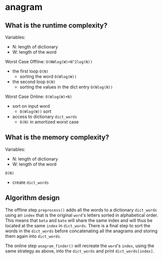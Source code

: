 anagram
==========================================

## What is the runtime complexity?

Variables:
- N: length of dictionary
- W: length of the word

Worst Case Offline: `O(NWlog(W)+N^2log(N))`
- the first loop `O(N)`
  - sorting the word `O(Wlog(W))`
- the second loop `O(N)`
  - sorting the values in the dict entry `O(Nlog(N))`

Worst Case Online: `O(Wlog(W)+N)`
- sort on input word
  - `O(Wlog(W))` sort
- access to dictionary `dict_words`
  - `O(N)` in amortized worst case

## What is the memory complexity?
Variables:
- N: length of dictionary
- W: length of the word

`O(N)`
- create `dict_words`

## Algorithm design

The offline step `preprocess()` adds all the words to a dictionary `dict_words` using an `index` that is the original `word`'s letters sorted in alphabetical order. This means that `beta` and `bate` will share the same index and will thus be located at the same `index` in `dict_words`. There is a final step to sort the words in the `dict_words` before concatenating all the anagrams and storing them again into `dict_words`.

The online step `anagram_finder()` will recreate the `word`'s `index`, using the same strategy as above, into the `dict_words` and print `dict_words[index]`.
